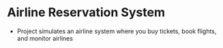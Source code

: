 # Airline Reservation System
* Project simulates an airline system where you buy tickets, book flights, and monitor airlines
